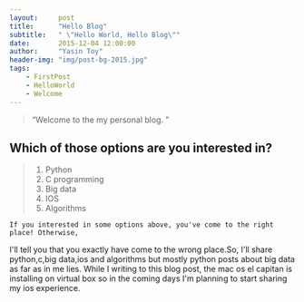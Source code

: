 ```yaml
---
layout:     post
title:      "Hello Blog"
subtitle:   " \"Hello World, Hello Blog\""
date:       2015-12-04 12:00:00
author:     "Yasin Toy"
header-img: "img/post-bg-2015.jpg"
tags:
    - FirstPost
    - HelloWorld
    - Welcome
---
```


> “Welcome to the my personal blog. ”


## Which of those options are you interested in?

> 1) Python
> 2) C programming
> 3) Big data
> 4) IOS
> 5) Algorithms 
 
 
	If you interested in some options above, you've come to the right place! Otherwise,
  I'll tell you that you exactly have come to the wrong place.So, I'll share python,c,big data,ios and algorithms but mostly python posts about big data as far as in me lies. While I writing to this blog post, the mac os el capitan is installing on virtual box so in the coming days I'm planning to start sharing my ios experience.







